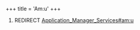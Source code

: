 +++
title = 'Am:u'
+++

1.  REDIRECT
    [Application_Manager_Services#am:u](Application_Manager_Services#am:u "wikilink")